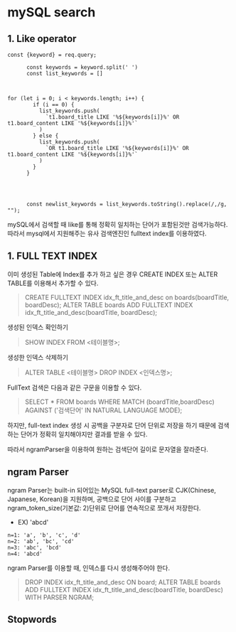 # mySQL search

## 1. Like operator

```query 스트링으로 검색단어를 받아서 공백을 기준으로 검색단어를 나눈다.
const {keyword} = req.query;
      
      const keywords = keyword.split(' ')
      const list_keywords = []
      
      
```
```공백을 기준으로 나눈 검색단어들을 for문을 통해 쿼리문바꾸어 list_keywords에 배열로 넣어준다.
for (let i = 0; i < keywords.length; i++) {
        if (i == 0) {
          list_keywords.push(
            `t1.board_title LIKE '%${keywords[i]}%' OR t1.board_content LIKE '%${keywords[i]}%'`
          )
        } else {
          list_keywords.push(
            `OR t1.board_title LIKE '%${keywords[i]}%' OR t1.board_content LIKE '%${keywords[i]}%'`
          )
        }
      }
      
      
```
```list_keywords에 배열로 쿼리문을 넣었으나 쿼리문에 그 배열을 넣었을때 ','로 인해 에러가 나기 때문에 문자열로 바꾸어 준 뒤 정규식을 통해 ','를 ""로 모두 변경한다.
      
      const newlist_keywords = list_keywords.toString().replace(/,/g, "");
```
mySQL에서 검색할 때 like를 통해 정확히 일치하는 단어가 포함된것만 검색가능하다. 따라서 mysql에서 지원해주는 유사 검색엔진인 fulltext index를 이용하였다.

## 1. FULL TEXT INDEX

이미 생성된 Table에 Index를 추가 하고 싶은 경우 CREATE INDEX 또는 ALTER TABLE를 이용해서 추가할 수 있다.
>CREATE FULLTEXT INDEX idx_ft_title_and_desc on boards(boardTitle, boardDesc);
>ALTER TABLE boards ADD FULLTEXT INDEX idx_ft_title_and_desc(boardTitle, boardDesc);

생성된 인덱스 확인하기
>SHOW INDEX FROM <테이블명>;

생성한 인덱스 삭제하기
>ALTER TABLE <테이블명> DROP INDEX <인덱스명>;

FullText 검색은 다음과 같은 구문을 이용할 수 있다.
>SELECT * FROM boards WHERE MATCH (boardTitle,boardDesc) AGAINST ('검색단어' IN NATURAL LANGUAGE MODE);

하지만, full-text index 생성 시 공백을 구분자로 단어 단위로 저장을 하기 때문에 검색하는 단어가 정확히 일치해야지만 결과를 받을 수 있다.

따라서 ngramParser을 이용하여 원하는 검색단어 길이로 문자열을 잘라준다.

## ngram Parser
ngram Parser는 built-in 되어있는 MySQL full-text parser로 CJK(Chinese, Japanese, Korean)을 지원하며, 공백으로 단어 사이를 구분하고 ngram_token_size(기본값: 2)단위로 단어를 연속적으로 쪼개서 저장한다.
- EX) 'abcd'
```
n=1: 'a', 'b', 'c', 'd'
n=2: 'ab', 'bc', 'cd'
n=3: 'abc', 'bcd'
n=4: 'abcd'
```
ngram Parser를 이용할 때, 인덱스를 다시 생성해주어야 한다.

>DROP INDEX idx_ft_title_and_desc ON board;
>ALTER TABLE boards ADD FULLTEXT INDEX idx_ft_title_and_desc(boardTitle, boardDesc) WITH PARSER NGRAM;

## Stopwords

